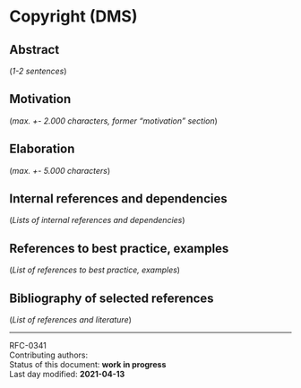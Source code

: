 # Copyright (DMS)

## Abstract

(*1-2 sentences*)
    
## Motivation

(*max. +- 2.000 characters, former “motivation” section*) 
    
## Elaboration

(*max. +- 5.000 characters*)
    
## Internal references and dependencies

(*Lists of internal references and dependencies*)
    
## References to best practice, examples  

(*List of references to best practice, examples*)
	
## Bibliography of selected references

(*List of references and literature*)

________

RFC-0341   
Contributing authors:   
Status of this document: **work in progress**  
Last day modified: **2021-04-13**